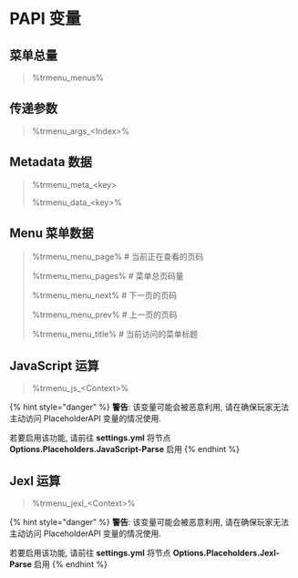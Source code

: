 # PAPI 变量

## 菜单总量

> %trmenu\_menus%

## 传递参数

> %trmenu\_args\_&lt;Index&gt;%

## Metadata 数据

> %trmenu\_meta\_&lt;key&gt;
>
> %trmenu\_data\_&lt;key&gt;%

## Menu 菜单数据

> %trmenu\_menu\_page%  \# 当前正在查看的页码
>
> %trmenu\_menu\_pages%  \# 菜单总页码量
>
> %trmenu\_menu\_next% \# 下一页的页码
>
> %trmenu\_menu\_prev% \# 上一页的页码
>
> %trmenu\_menu\_title% \# 当前访问的菜单标题

## JavaScript 运算

> %trmenu\_js\_&lt;Context&gt;%

{% hint style="danger" %}
**警告**: 该变量可能会被恶意利用, 请在确保玩家无法主动访问 PlaceholderAPI 变量的情况使用.

若要启用该功能, 请前往 **settings.yml** 将节点 **Options.Placeholders.JavaScript-Parse** 启用
{% endhint %}

## Jexl 运算

> %trmenu\_jexl\_&lt;Context&gt;%

{% hint style="danger" %}
**警告**: 该变量可能会被恶意利用, 请在确保玩家无法主动访问 PlaceholderAPI 变量的情况使用.

若要启用该功能, 请前往 **settings.yml** 将节点 **Options.Placeholders.Jexl-Parse** 启用
{% endhint %}

